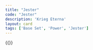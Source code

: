 ```yaml
---
title: "Jester"
code: "Jester"
description: 'Krieg Eterna'
layout: card
tags: ['Base Set', 'Power', 'Jester']
---
```

{{<card-detail-page title="Jester" artwork="Stańczyk by Jan Matejko (1862)" />}}